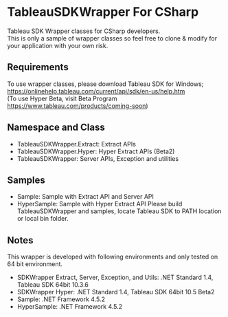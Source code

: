 # TableauSDKWrapper For CSharp
Tableau SDK Wrapper classes for CSharp developers.<br>
This is only a sample of wrapper classes so feel free to clone & modify for your application with your own risk.

## Requirements
To use wrapper classes, please download Tableau SDK for Windows;<br>
https://onlinehelp.tableau.com/current/api/sdk/en-us/help.htm <br>
(To use Hyper Beta, visit Beta Program https://www.tableau.com/products/coming-soon)

## Namespace and Class
- TableauSDKWrapper.Extract: Extract APIs
- TableauSDKWrapper.Hyper: Hyper Extract APIs (Beta2)
- TableauSDKWrapper: Server APIs, Exception and utilities

## Samples
- Sample: Sample with Extract API and Server API
- HyperSample: Sample with Hyper Extract API
Please build TableauSDKWrapper and samples, locate Tableau SDK to PATH location or local bin folder.

## Notes
This wrapper is developed with following environments and only tested on 64 bit environment.
- SDKWrapper Extract, Server, Exception, and Utils: .NET Standard 1.4, Tableau SDK 64bit 10.3.6
- SDKWrapper Hyper: .NET Standard 1.4, Tableau SDK 64bit 10.5 Beta2
- Sample: .NET Framework 4.5.2
- HyperSample: .NET Framework 4.5.2

